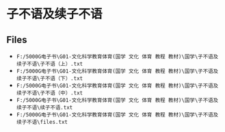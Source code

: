 # 子不语及续子不语

## Files

- `F:/5000G电子书\G01-文化科学教育体育(国学 文化 体育 教程 教材)\国学\子不语及续子不语\子不语（上）.txt`
- `F:/5000G电子书\G01-文化科学教育体育(国学 文化 体育 教程 教材)\国学\子不语及续子不语\子不语（下）.txt`
- `F:/5000G电子书\G01-文化科学教育体育(国学 文化 体育 教程 教材)\国学\子不语及续子不语\子不语（中）.txt`
- `F:/5000G电子书\G01-文化科学教育体育(国学 文化 体育 教程 教材)\国学\子不语及续子不语\续子不语.txt`
- `F:/5000G电子书\G01-文化科学教育体育(国学 文化 体育 教程 教材)\国学\子不语及续子不语\files.txt`
